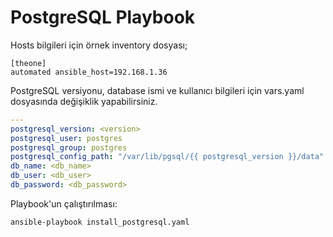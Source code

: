 # PostgreSQL Playbook

Hosts bilgileri için örnek inventory dosyası;

```
[theone]
automated ansible_host=192.168.1.36

```

PostgreSQL versiyonu, database ismi ve kullanıcı bilgileri için vars.yaml dosyasında değişiklik yapabilirsiniz.

```yaml
---
postgresql_version: <version>
postgresql_user: postgres
postgresql_group: postgres
postgresql_config_path: "/var/lib/pgsql/{{ postgresql_version }}/data"
db_name: <db_name>
db_user: <db_user>
db_password: <db_password>

```

Playbook'un çalıştırılması:

```
ansible-playbook install_postgresql.yaml

```



